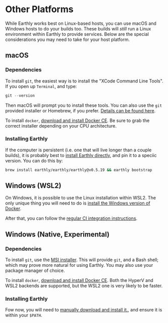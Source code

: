 # Other Platforms

While Earthly works best on Linux-based hosts, you can use macOS and Windows hosts to do your builds too. These builds will _still_ run a Linux environment within Earthly to provide services. Below are the special considerations you may need to take for your host platform.  

## macOS

### Dependencies

To install `git`, the easiest way is to install the "XCode Command Line Tools". If you open up `Terminal`, and type:

```go
git --version
```

Then macOS will prompt you to install these tools. You can also use the `git` provided installer or Homebrew, if you prefer. [Details can be found here](https://git-scm.com/download/mac).

To install `docker`, [download and install Docker CE](https://hub.docker.com/editions/community/docker-ce-desktop-mac). Be sure to grab the correct installer depending on your CPU architecture.

### Installing Earthly

If the computer is persistent (i.e. one that will live longer than a couple builds), it is probably best to [install Earthly directly](../alt-installation.md#macos-users), and pin it to a speciic version. You can do this by:

```bash
brew install earthly/earthly/earthly@v0.5.19 && earthly bootstrap
```


## Windows (WSL2)

On Windows, it is possible to use the Linux installation within WSL2. The only unique thing you will need to do is [install the Windows version of Docker]((https://hub.docker.com/editions/community/docker-ce-desktop-windows)).

After that, you can follow the [regular CI integration instructions](overview.md).

## Windows (Native, Experimental)

### Dependencies

To install `git`, use the  [MSI installer](https://gitforwindows.org/). This will provide `git`, and a Bash shell; which may prove more natural for using Earthly. You may also use your package manager of choice.

To install `docker`, [download and install Docker CE](https://hub.docker.com/editions/community/docker-ce-desktop-windows). Both the HyperV and WSL2 backends are supported, but the WSL2 one is very likely to be faster.

### Installing Earthly

Fow now, you will need to [manually download and install it.](../alt-installation.md#native-windows), and ensure it is within your `$PATH`. 